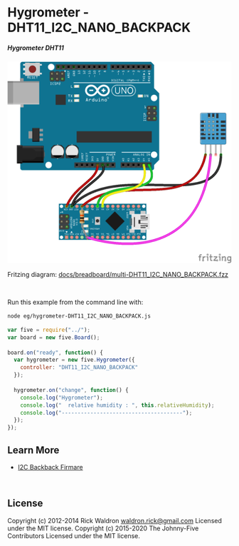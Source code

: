 <!--remove-start-->

# Hygrometer - DHT11_I2C_NANO_BACKPACK

<!--remove-end-->






##### Hygrometer DHT11



![docs/breadboard/multi-DHT11_I2C_NANO_BACKPACK.png](breadboard/multi-DHT11_I2C_NANO_BACKPACK.png)<br>

Fritzing diagram: [docs/breadboard/multi-DHT11_I2C_NANO_BACKPACK.fzz](breadboard/multi-DHT11_I2C_NANO_BACKPACK.fzz)

&nbsp;




Run this example from the command line with:
```bash
node eg/hygrometer-DHT11_I2C_NANO_BACKPACK.js
```


```javascript
var five = require("../");
var board = new five.Board();

board.on("ready", function() {
  var hygrometer = new five.Hygrometer({
    controller: "DHT11_I2C_NANO_BACKPACK"
  });

  hygrometer.on("change", function() {
    console.log("Hygrometer");
    console.log("  relative humidity : ", this.relativeHumidity);
    console.log("--------------------------------------");
  });
});

```









## Learn More

- [I2C Backback Firmare](https://github.com/rwaldron/johnny-five/blob/master/firmwares/dht_i2c_nano_backpack.ino)

&nbsp;

<!--remove-start-->

## License
Copyright (c) 2012-2014 Rick Waldron <waldron.rick@gmail.com>
Licensed under the MIT license.
Copyright (c) 2015-2020 The Johnny-Five Contributors
Licensed under the MIT license.

<!--remove-end-->
